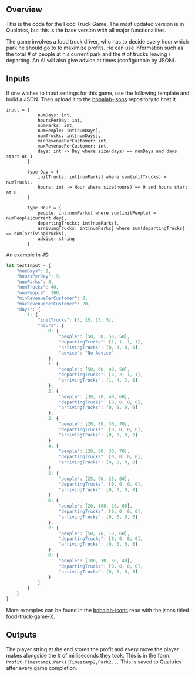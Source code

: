 ## Overview

This is the code for the Food Truck Game. The most updated version is in Qualtrics, but this is the base version with all major functionalities.

The game involves a food truck driver, who has to decide every hour which park he should go to to maximize profits. He can use information such as the total # of people at his current park and the # of trucks leaving / departing. An AI will also give advice at times (configurable by JSON). 

## Inputs

If one wishes to input settings for this game, use the following template and build a JSON. Then upload it to the [bobalab-jsons](https://github.com/kjeelani/bobalab-jsons/tree/main) repository to host it
```
input = {
            numDays: int,
            hoursPerDay: int,
            numParks: int,
            numPeople: int[numDays],
            numTrucks: int[numDays],
            minRevenuePerCustomer: int,
            maxRevenuePerCustomer: int,
            days: int -> Day where size(days) == numDays and days start at 1
        }

        type Day = {
            initTrucks: int[numParks] where sum(initTrucks) = numTrucks,
            hours: int -> Hour where size(hours) == 9 and hours start at 0
        }

        type Hour = {
            people: int[numParks] where sum(initPeople) = numPeople[current day],
            departingTrucks: int[numParks],
            arrivingTrucks: int[numParks] where sum(departingTrucks) == sum(arrivingTrucks),
            advice: string
        }
```

An example in JS:
```javascript
let testInput = {
    "numDays": 1,
    "hoursPerDay": 9,
    "numParks": 4,
    "numTrucks": 40,
    "numPeople": 200,
    "minRevenuePerCustomer": 8,
    "maxRevenuePerCustomer": 20,
    "days": {
        1: {
            "initTrucks": [5, 15, 15, 5],
            "hours": {
                0: {
                    "people": [50, 50, 50, 50],
                    "departingTrucks": [1, 1, 1, 1],
                    "arrivingTrucks": [0, 4, 0, 0],
                    "advice": "No Advice"
                },
                1: {
                    "people": [50, 60, 40, 50],
                    "departingTrucks": [3, 2, 1, 1],
                    "arrivingTrucks": [1, 4, 3, 0]
                },
                2: {
                    "people": [30, 70, 40, 60],
                    "departingTrucks": [0, 0, 0, 0],
                    "arrivingTrucks": [0, 0, 0, 0]
                },
                3: {
                    "people": [20, 80, 30, 70],
                    "departingTrucks": [0, 0, 0, 0],
                    "arrivingTrucks": [0, 0, 0, 0]
                },
                4: {
                    "people": [20, 80, 30, 70],
                    "departingTrucks": [0, 0, 0, 0],
                    "arrivingTrucks": [0, 0, 0, 0]
                },
                5: {
                    "people": [25, 90, 25, 60],
                    "departingTrucks": [0, 0, 0, 0],
                    "arrivingTrucks": [0, 0, 0, 0]
                },
                6: {
                    "people": [20, 100, 20, 60],
                    "departingTrucks": [0, 0, 0, 0],
                    "arrivingTrucks": [0, 0, 0, 0]
                },
                7: {
                    "people": [50, 70, 10, 60],
                    "departingTrucks": [0, 0, 0, 0],
                    "arrivingTrucks": [0, 0, 0, 0]
                },
                8: {
                    "people": [100, 30, 30, 40],
                    "departingTrucks": [0, 0, 0, 0],
                    "arrivingTrucks": [0, 0, 0, 0]
                }
            }
        }
    }
}
```
More examples can be found in the [bobalab-jsons](https://github.com/kjeelani/bobalab-jsons/tree/main) repo with the jsons titled food-truck-game-X.

## Outputs

The player string at the end stores the profit and every move the player makes alongside the # of milliseconds they took. This is in the form: `Profit|Timestamp1,Park1|Timestamp2,Park2...`
This is saved to Qualtrics after every game completion.
